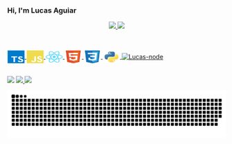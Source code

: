 ### Hi, I'm Lucas Aguiar

<div align="center">
  <a href="https://github.com/LucasAguiarr">
  <img height="145em" src="https://github-readme-stats.vercel.app/api?username=LucasAguiarr&show_icons=true&theme=dracula&include_all_commits=true&count_private=true"/>
  <img height="145em" src="https://github-readme-stats.vercel.app/api/top-langs/?username=LucasAguiarr&layout=compact&langs_count=7&theme=dracula"/>
</div>

  
##
<div style="display-inblock"><br>
  <img align="center" alt="Lucas-Ts" height="30" width="40" src="https://raw.githubusercontent.com/devicons/devicon/master/icons/typescript/typescript-plain.svg">
  <img align="center" alt="Lucas-Js" height="30" width="40" src="https://raw.githubusercontent.com/devicons/devicon/master/icons/javascript/javascript-plain.svg">
  <img align="center" alt="Lucas-React" height="30" width="40" src="https://raw.githubusercontent.com/devicons/devicon/master/icons/react/react-original.svg">
  <img align="center" alt="Lucas-HTML" height="30" width="40" src="https://raw.githubusercontent.com/devicons/devicon/master/icons/html5/html5-original.svg">
  <img align="center" alt="Lucas-CSS" height="30" width="40" src="https://raw.githubusercontent.com/devicons/devicon/master/icons/css3/css3-original.svg">
  <img align="center" alt="Lucas-Python" height="30" width="40" src="https://raw.githubusercontent.com/devicons/devicon/master/icons/python/python-original.svg">
  <img align="center" alt="Lucas-node" height="30" width="40" src="https://cdn.jsdelivr.net/gh/devicons/devicon/icons/nodejs/nodejs-original.svg">
</div>
 
##
 
<div> 
  <a href="https://www.linkedin.com/in/lucasaguiiar/" target="_blank"><img src="https://img.shields.io/badge/-LinkedIn-%230077B5?style=for-the-badge&logo=linkedin&logoColor=white" target="_blank"></a> 
  <a href="https://app.slack.com/client/T013MNLP92M/C0132C5JJUW/user_profile/U02BPT60G6S/" target="_blank"><img src="https://img.shields.io/badge/Slack-4A154B?style=for-the-badge&logo=slack&logoColor=white target="_blank" />
  <a href="https://www.instagram.com/aguiarllu/" target="_blank"><img src="https://img.shields.io/badge/-Instagram-%23E4405F?style=for-the-badge&logo=instagram&logoColor=white" target="_blank"></a>
 
  ![Snake animation](https://github.com/LucasAguiarr/LucasAguiarr/blob/output/github-contribution-grid-snake.svg)
 
</div>
